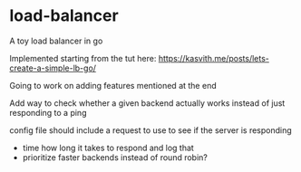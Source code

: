 # load-balancer
A toy load balancer in go

Implemented starting from the tut here:
https://kasvith.me/posts/lets-create-a-simple-lb-go/

Going to work on adding features mentioned at the end

Add way to check whether a given backend actually works
instead of just responding to a ping

config file should include a request to use to see if
the server is responding
- time how long it takes to respond and log that
- prioritize faster backends instead of round robin?

